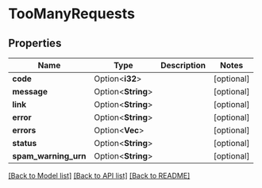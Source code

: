 # TooManyRequests

## Properties

Name | Type | Description | Notes
------------ | ------------- | ------------- | -------------
**code** | Option<**i32**> |  | [optional]
**message** | Option<**String**> |  | [optional]
**link** | Option<**String**> |  | [optional]
**error** | Option<**String**> |  | [optional]
**errors** | Option<**Vec<String>**> |  | [optional]
**status** | Option<**String**> |  | [optional]
**spam_warning_urn** | Option<**String**> |  | [optional]

[[Back to Model list]](../README.md#documentation-for-models) [[Back to API list]](../README.md#documentation-for-api-endpoints) [[Back to README]](../README.md)


